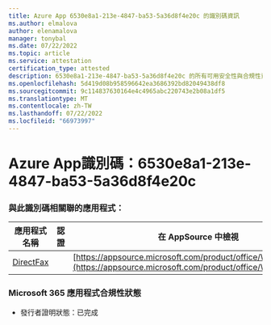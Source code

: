 ```yaml
---
title: Azure App 6530e8a1-213e-4847-ba53-5a36d8f4e20c 的識別碼資訊
ms.author: elmalova
author: elenamalova
manager: tonybal
ms.date: 07/22/2022
ms.topic: article
ms.service: attestation
certification_type: attested
description: 6530e8a1-213e-4847-ba53-5a36d8f4e20c 的所有可用安全性與合規性資訊。
ms.openlocfilehash: 5d419d08b958596642ea3686392bd82049438df8
ms.sourcegitcommit: 9c114837630164e4c4965abc220743e2b08a1df5
ms.translationtype: MT
ms.contentlocale: zh-TW
ms.lasthandoff: 07/22/2022
ms.locfileid: "66973997"
---
```

# <a name="azure-app-id-6530e8a1-213e-4847-ba53-5a36d8f4e20c"></a>Azure App識別碼：6530e8a1-213e-4847-ba53-5a36d8f4e20c


### <a name="apps-associated-with-this-id"></a>與此識別碼相關聯的應用程式：
| **應用程式名稱** | **認證** | **在 AppSource 中檢視** |
|--------------|---------------|-----------------------|
| [DirectFax](../forward/WA200002054.md) |  | [https://appsource.microsoft.com/product/office/WA200002054](https://appsource.microsoft.com/product/office/WA200002054) |

### <a name="microsoft-365-app-compliance-status"></a>Microsoft 365 應用程式合規性狀態
- 發行者證明狀態：已完成
